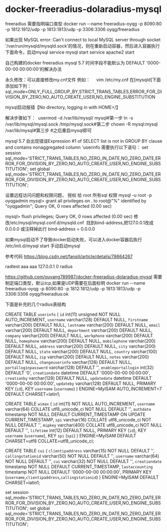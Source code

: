 # docker-freeradius-dolaradius-mysql
freeradius 需要指明端口类型
docker run --name freeradius-oyqg -p 8090:80 -p 1812:1812/udp -p 1813:1813/udp -p 3306:3306 oyqg/freeradius

如果出现 MySQL error: Can't connect to local MySQL server through socket '/var/run/mysqld/mysqld.sock'的情况，则在重新启动容器，然后进入容器执行下面命令，启动mysql
service mysql start
service apache2 start


自己构建的docker freeradius
mysql 5.7 时间字段不能默认为 DEFAULT '0000-00-00 00:00:00'的解决办法

永久修改：可以直接修改my.cnf文件
例如：     vim /etc/my.cnf
在[mysqld]下面添加如下列：
sql_mode=ONLY_FULL_GROUP_BY,STRICT_TRANS_TABLES,ERROR_FOR_DIVISION_BY_ZERO,NO_AUTO_CREATE_USER,NO_ENGINE_SUBSTITUTION

mysql启动报错【No directory, logging in with HOME=/】

解决步骤如下：
 usermod -d /var/lib/mysql/ mysql#第一步
ln -s /var/lib/mysql/mysql.sock /tmp/mysql.sock#第二步
chown -R mysql:mysql /var/lib/mysql#第三步
#之后重启mysql即可

mysql 5.7 会出现错误Expression #1 of SELECT list is not in GROUP BY clause and contains nonaggregated column 'userinfo
需要执行以下语句：
set session sql_mode='STRICT_TRANS_TABLES,NO_ZERO_IN_DATE,NO_ZERO_DATE,ERROR_FOR_DIVISION_BY_ZERO,NO_AUTO_CREATE_USER,NO_ENGINE_SUBSTITUTION';
set global sql_mode='STRICT_TRANS_TABLES,NO_ZERO_IN_DATE,NO_ZERO_DATE,ERROR_FOR_DIVISION_BY_ZERO,NO_AUTO_CREATE_USER,NO_ENGINE_SUBSTITUTION';



设置远程访问问题和权限问题，
授权 给 root  所有sql 权限
mysql -u root -p oyqgadmin
mysql> grant all privileges on *.* to root@"%" identified by "oyqgadmin";
Query OK, 0 rows affected (0.00 sec)

mysql> flush privileges;
Query OK, 0 rows affected (0.00 sec)
修改/etc/mysql/mysql.conf.d/mysqld.cnf 
找到bind-address,把127.0.0.1改成0.0.0.0 或注释掉此行
bind-address           = 0.0.0.0

如果mysql启动不了导致docker启动失败，可以进入docker容器后执行
 /etc/init.d/mysql start 手动启动mysql


参考代码
https://blog.csdn.net/fansili/article/details/78664267

radtest aaa aaa 127.0.0.1 0 radius

https://github.com/ouyang789987/docker-freeradius-dolaradius-mysql
需要制定端口类型，默认tcp,如果是UDP需要在后面标明
docker run --name freeradius-oyqg -p 8090:80 -p 1812:1812/udp -p 1813:1813/udp -p 3306:3306 oyqg/freeradius:ok


下面是补充的几个radius表结构

CREATE TABLE `userinfo` (
  `id` int(11) unsigned NOT NULL AUTO_INCREMENT,
  `username` varchar(128) DEFAULT NULL,
  `firstname` varchar(200) DEFAULT NULL,
  `lastname` varchar(200) DEFAULT NULL,
  `email` varchar(200) DEFAULT NULL,
  `department` varchar(200) DEFAULT NULL,
  `company` varchar(200) DEFAULT NULL,
  `workphone` varchar(200) DEFAULT NULL,
  `homephone` varchar(200) DEFAULT NULL,
  `mobilephone` varchar(200) DEFAULT NULL,
  `address` varchar(200) DEFAULT NULL,
  `city` varchar(200) DEFAULT NULL,
  `state` varchar(200) DEFAULT NULL,
  `country` varchar(100) DEFAULT NULL,
  `zip` varchar(200) DEFAULT NULL,
  `notes` varchar(200) DEFAULT NULL,
  `changeuserinfo` varchar(128) DEFAULT NULL,
  `portalloginpassword` varchar(128) DEFAULT '',
  `enableportallogin` int(32) DEFAULT '0',
  `creationdate` datetime DEFAULT '0000-00-00 00:00:00',
  `creationby` varchar(128) DEFAULT NULL,
  `updatedate` datetime DEFAULT '0000-00-00 00:00:00',
  `updateby` varchar(128) DEFAULT NULL,
  PRIMARY KEY (`id`),
  KEY `username` (`username`)
) ENGINE=MyISAM AUTO_INCREMENT=7 DEFAULT CHARSET=latin1;


CREATE TABLE `wimax` (
  `id` int(11) NOT NULL AUTO_INCREMENT,
  `username` varchar(64) COLLATE utf8_unicode_ci NOT NULL DEFAULT '',
  `authdate` timestamp NOT NULL DEFAULT CURRENT_TIMESTAMP ON UPDATE CURRENT_TIMESTAMP,
  `spi` varchar(16) COLLATE utf8_unicode_ci NOT NULL DEFAULT '',
  `mipkey` varchar(400) COLLATE utf8_unicode_ci NOT NULL DEFAULT '',
  `lifetime` int(12) DEFAULT NULL,
  PRIMARY KEY (`id`),
  KEY `username` (`username`),
  KEY `spi` (`spi`)
) ENGINE=MyISAM DEFAULT CHARSET=utf8 COLLATE=utf8_unicode_ci;


CREATE TABLE `cui` (
  `clientipaddress` varchar(15) NOT NULL DEFAULT '',
  `callingstationid` varchar(50) NOT NULL DEFAULT '',
  `username` varchar(64) NOT NULL DEFAULT '',
  `cui` varchar(32) NOT NULL DEFAULT '',
  `creationdate` timestamp NOT NULL DEFAULT CURRENT_TIMESTAMP,
  `lastaccounting` timestamp NOT NULL DEFAULT '0000-00-00 00:00:00',
  PRIMARY KEY (`username`,`clientipaddress`,`callingstationid`)
) ENGINE=MyISAM DEFAULT CHARSET=latin1;



set session sql_mode='STRICT_TRANS_TABLES,NO_ZERO_IN_DATE,NO_ZERO_DATE,ERROR_FOR_DIVISION_BY_ZERO,NO_AUTO_CREATE_USER,NO_ENGINE_SUBSTITUTION';
set global sql_mode='STRICT_TRANS_TABLES,NO_ZERO_IN_DATE,NO_ZERO_DATE,ERROR_FOR_DIVISION_BY_ZERO,NO_AUTO_CREATE_USER,NO_ENGINE_SUBSTITUTION';
